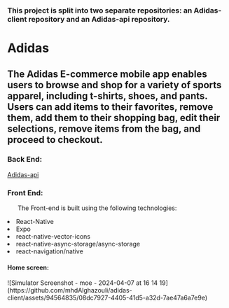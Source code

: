 <h3>This project is split into two separate repositories: an Adidas-client repository and an Adidas-api repository. </h3>
<h1>Adidas</h1>
<h2>The Adidas E-commerce mobile app enables users to browse and shop for a variety of sports apparel, including t-shirts, shoes, and pants. Users can add items to their favorites, remove them, add them to their shopping bag, edit their selections, remove items from the bag, and proceed to checkout.</h2>

<h3>Back End:</h3>
<a href="https://github.com/mhdAlghazouli/adidas-api">Adidas-api</a>
<h3>Front End:</h3>
<ul>The Front-end is built using the following technologies:</ul>


<li>React-Native</li>
<li>Expo</li>
<li>react-native-vector-icons</li>
<li>react-native-async-storage/async-storage</li>
<li>react-navigation/native</li>

<h4>Home screen:</h4>![Simulator Screenshot - moe - 2024-04-07 at 16 14 19](https://github.com/mhdAlghazouli/adidas-client/assets/94564835/08dc7927-4405-41d5-a32d-7ae47a6a7e9e)


